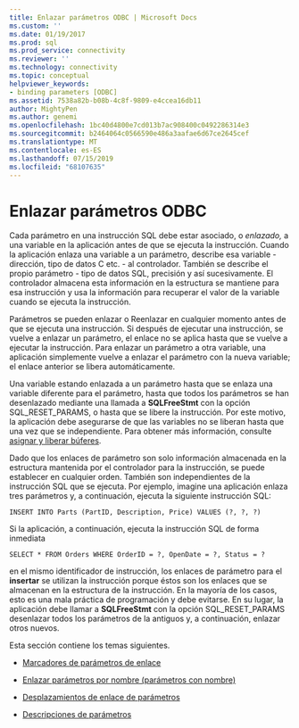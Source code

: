 ```yaml
---
title: Enlazar parámetros ODBC | Microsoft Docs
ms.custom: ''
ms.date: 01/19/2017
ms.prod: sql
ms.prod_service: connectivity
ms.reviewer: ''
ms.technology: connectivity
ms.topic: conceptual
helpviewer_keywords:
- binding parameters [ODBC]
ms.assetid: 7538a82b-b08b-4c8f-9809-e4ccea16db11
author: MightyPen
ms.author: genemi
ms.openlocfilehash: 1bc40d4800e7cd013b7ac908400c0492286314e3
ms.sourcegitcommit: b2464064c0566590e486a3aafae6d67ce2645cef
ms.translationtype: MT
ms.contentlocale: es-ES
ms.lasthandoff: 07/15/2019
ms.locfileid: "68107635"
---
```

# <a name="binding-parameters-odbc"></a>Enlazar parámetros ODBC
Cada parámetro en una instrucción SQL debe estar asociado, o *enlazado,* a una variable en la aplicación antes de que se ejecuta la instrucción. Cuando la aplicación enlaza una variable a un parámetro, describe esa variable - dirección, tipo de datos C etc. - al controlador. También se describe el propio parámetro - tipo de datos SQL, precisión y así sucesivamente. El controlador almacena esta información en la estructura se mantiene para esa instrucción y usa la información para recuperar el valor de la variable cuando se ejecuta la instrucción.  
  
 Parámetros se pueden enlazar o Reenlazar en cualquier momento antes de que se ejecuta una instrucción. Si después de ejecutar una instrucción, se vuelve a enlazar un parámetro, el enlace no se aplica hasta que se vuelve a ejecutar la instrucción. Para enlazar un parámetro a otra variable, una aplicación simplemente vuelve a enlazar el parámetro con la nueva variable; el enlace anterior se libera automáticamente.  
  
 Una variable estando enlazada a un parámetro hasta que se enlaza una variable diferente para el parámetro, hasta que todos los parámetros se han desenlazado mediante una llamada a **SQLFreeStmt** con la opción SQL_RESET_PARAMS, o hasta que se libere la instrucción. Por este motivo, la aplicación debe asegurarse de que las variables no se liberan hasta que una vez que se independiente. Para obtener más información, consulte [asignar y liberar búferes](../../../odbc/reference/develop-app/allocating-and-freeing-buffers.md).  
  
 Dado que los enlaces de parámetro son solo información almacenada en la estructura mantenida por el controlador para la instrucción, se puede establecer en cualquier orden. También son independientes de la instrucción SQL que se ejecuta. Por ejemplo, imagine una aplicación enlaza tres parámetros y, a continuación, ejecuta la siguiente instrucción SQL:  
  
```  
INSERT INTO Parts (PartID, Description, Price) VALUES (?, ?, ?)  
```  
  
 Si la aplicación, a continuación, ejecuta la instrucción SQL de forma inmediata  
  
```  
SELECT * FROM Orders WHERE OrderID = ?, OpenDate = ?, Status = ?  
```  
  
 en el mismo identificador de instrucción, los enlaces de parámetro para el **insertar** se utilizan la instrucción porque éstos son los enlaces que se almacenan en la estructura de la instrucción. En la mayoría de los casos, esto es una mala práctica de programación y debe evitarse. En su lugar, la aplicación debe llamar a **SQLFreeStmt** con la opción SQL_RESET_PARAMS desenlazar todos los parámetros de la antiguos y, a continuación, enlazar otros nuevos.  
  
 Esta sección contiene los temas siguientes.  
  
-   [Marcadores de parámetros de enlace](../../../odbc/reference/develop-app/binding-parameter-markers.md)  
  
-   [Enlazar parámetros por nombre (parámetros con nombre)](../../../odbc/reference/develop-app/binding-parameters-by-name-named-parameters.md)  
  
-   [Desplazamientos de enlace de parámetros](../../../odbc/reference/develop-app/parameter-binding-offsets.md)  
  
-   [Descripciones de parámetros](../../../odbc/reference/develop-app/describing-parameters.md)
